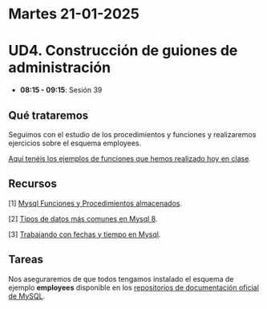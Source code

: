 
# Martes 21-01-2025

# UD4. Construcción de guiones de administración

- **08:15 - 09:15**: Sesión 39

## Qué trataremos
Seguimos con el estudio de los procedimientos y funciones y realizaremos ejercicios sobre el esquema employees.

[Aquí tenéis los ejemplos de funciones que hemos realizado hoy en clase](/Documents/UD4/ejemplos%20de%20funciones.sql).

## Recursos
[1] [Mysql Funciones y Procedimientos almacenados](https://wiki.cifprodolfoucha.es/index.php?title=Mysql_Funciones_y_Procedimientos_almacenados).

[2] [Tipos de datos más comunes en Mysql 8](/Documents/UD4/tipos%20de%20datos%20en%20mysql%208.md).

[3] [Trabajando con fechas y tiempo en Mysql](/Documents/UD4/trabajando%20con%20fechas.md).


## Tareas
Nos aseguraremos de que todos tengamos instalado el esquema de ejemplo **employees** disponible en los [repositorios de documentación oficial de MySQL](https://github.com/datacharmer/test_db).




